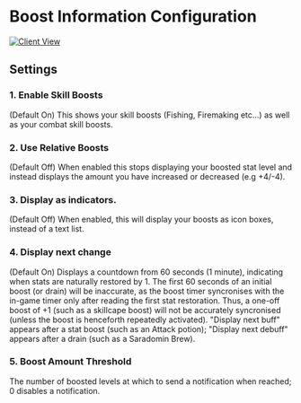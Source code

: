 # Boost Information Configuration

[![Client View](https://thumbs.gfycat.com/PotablePertinentCranefly-size_restricted.gif)](https://gfycat.com/PotablePertinentCranefly)

## Settings

### 1. Enable Skill Boosts

(Default On) This shows your skill boosts (Fishing, Firemaking etc...) as well as your combat skill boosts.

### 2. Use Relative Boosts

(Default Off) When enabled this stops displaying your boosted stat level and instead displays the amount you have increased or decreased (e.g +4/-4).

### 3. Display as indicators.

(Default Off) When enabled, this will display your boosts as icon boxes, instead of a text list.

### 4. Display next change

(Default On) Displays a countdown from 60 seconds (1 minute), indicating when stats are naturally restored by 1.  The first 60 seconds of an initial boost (or drain) will be inaccurate, as the boost timer syncronises with the in-game timer only after reading the first stat restoration. Thus, a one-off boost of +1 (such as a skillcape boost) will not be accurately syncronised (unless the boost is henceforth repeatedly activated).  "Display next buff" appears after a stat boost (such as an Attack potion); "Display next debuff" appears after a drain (such as a Saradomin Brew).

### 5. Boost Amount Threshold

The number of boosted levels at which to send a notification when reached; 0 disables a notification.